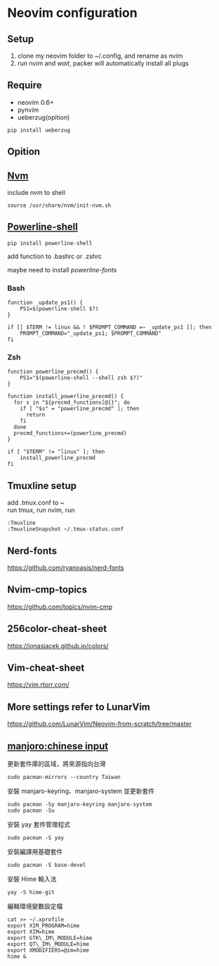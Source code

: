 # Neovim configuration

## Setup
1. clone my neovim folder to ~/.config, and rename as nvim 
2. run nvim and *wait*, packer will automatically install all plugs

## Require
* neovim 0.6+
* pynvim
* ueberzug(opition)
```
pip install ueberzug 
```

## Opition
## [Nvm](https://titangene.github.io/article/nvm.html)
include nvm to shell  
```
source /usr/share/nvm/init-nvm.sh 
```
## [Powerline-shell](https://github.com/b-ryan/powerline-shell)
```
pip install powerline-shell
```
add function to .bashrc or .zshrc  

maybe need to install *powerline-fonts*  

### Bash
```
function _update_ps1() {
    PS1=$(powerline-shell $?)
}

if [[ $TERM != linux && ! $PROMPT_COMMAND =~ _update_ps1 ]]; then
    PROMPT_COMMAND="_update_ps1; $PROMPT_COMMAND"
fi
```
### Zsh
```
function powerline_precmd() {
    PS1="$(powerline-shell --shell zsh $?)"
}

function install_powerline_precmd() {
  for s in "${precmd_functions[@]}"; do
    if [ "$s" = "powerline_precmd" ]; then
      return
    fi
  done
  precmd_functions+=(powerline_precmd)
}

if [ "$TERM" != "linux" ]; then
    install_powerline_precmd
fi
```

## Tmuxline setup
add .tmux.conf to ~  
run tmux, run nvim, run
```
:Tmuxline 
:TmuxlineSnapshot ~/.tmux-status.conf
```
## Nerd-fonts 
https://github.com/ryanoasis/nerd-fonts 

## Nvim-cmp-topics
https://github.com/topics/nvim-cmp 

## 256color-cheat-sheet
https://jonasjacek.github.io/colors/ 

## Vim-cheat-sheet
https://vim.rtorr.com/ 

## More settings refer to LunarVim
https://github.com/LunarVim/Neovim-from-scratch/tree/master  

## [manjoro:chinese input](https://notes.wadeism.net/linux/2858/) 

更新套件庫的區域，將來源指向台灣 
```
sudo pacman-mirrors --country Taiwan 
```

安裝 manjaro-keyring、manjaro-system 並更新套件 
```
sudo pacman -Sy manjaro-keyring manjaro-system 
sudo pacman -Su 
```

安裝 yay 套件管理程式 
```
sudo pacman -S yay 
```

安裝編譯用基礎套件 
```
sudo pacman -S base-devel 
```

安裝 Hime 輸入法 
```
yay -S hime-git 
```

編輯環境變數設定檔 
```
cat >> ~/.xprofile
export XIM_PROGRAM=hime
export XIM=hime
export GTK\_IM\_MODULE=hime
export QT\_IM\_MODULE=hime
export XMODIFIERS=@im=hime
hime &
```
